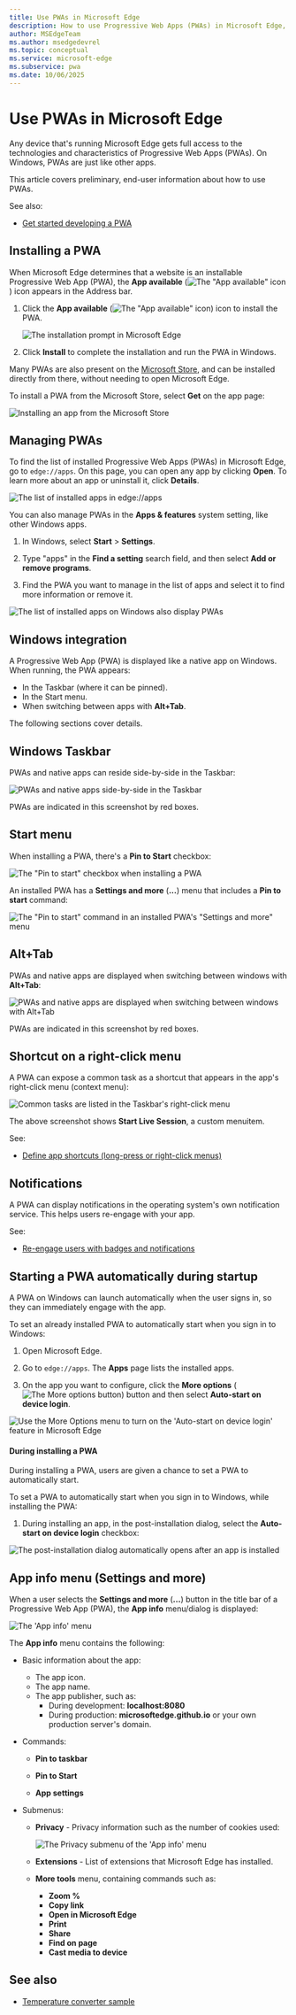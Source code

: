 ```yaml
---
title: Use PWAs in Microsoft Edge
description: How to use Progressive Web Apps (PWAs) in Microsoft Edge, including installing a PWA, managing PWAs, Windows integration, and the App info (Settings and more) menu.
author: MSEdgeTeam
ms.author: msedgedevrel
ms.topic: conceptual
ms.service: microsoft-edge
ms.subservice: pwa
ms.date: 10/06/2025
---
```

# Use PWAs in Microsoft Edge

Any device that's running Microsoft Edge gets full access to the technologies and characteristics of Progressive Web Apps (PWAs).  On Windows, PWAs are just like other apps.

This article covers preliminary, end-user information about how to use PWAs.

See also:
* [Get started developing a PWA](./how-to/index.md)


<!-- ====================================================================== -->
## Installing a PWA

When Microsoft Edge determines that a website is an installable Progressive Web App (PWA), the **App available** (![The "App available" icon](./ux-images/app-available-icon.png)) icon appears in the Address bar.

1.  Click the **App available** (![The "App available" icon](./ux-images/app-available-icon.png)) icon to install the PWA.

    ![The installation prompt in Microsoft Edge](./ux-images/edge-app-install-flyout.png)

1.  Click **Install** to complete the installation and run the PWA in Windows.

Many PWAs are also present on the [Microsoft Store](https://apps.microsoft.com), and can be installed directly from there, without needing to open Microsoft Edge.

To install a PWA from the Microsoft Store, select **Get** on the app page:

![Installing an app from the Microsoft Store](./ux-images/install-webboard-microsoft-store.png)


<!-- ====================================================================== -->
## Managing PWAs

To find the list of installed Progressive Web Apps (PWAs) in Microsoft Edge, go to `edge://apps`.  On this page, you can open any app by clicking **Open**.  To learn more about an app or uninstall it, click **Details**.

![The list of installed apps in edge://apps](./ux-images/edge-apps-listing.png)

You can also manage PWAs in the **Apps & features** system setting, like other Windows apps.

1.  In Windows, select **Start** > **Settings**.

1.  Type "apps" in the **Find a setting** search field, and then select **Add or remove programs**.

1.  Find the PWA you want to manage in the list of apps and select it to find more information or remove it.

![The list of installed apps on Windows also display PWAs](./ux-images/pwa-in-apps-and-features-settings.png)


<!-- ====================================================================== -->
## Windows integration

A Progressive Web App (PWA) is displayed like a native app on Windows.  When running, the PWA appears:

* In the Taskbar (where it can be pinned).
* In the Start menu.
* When switching between apps with **Alt+Tab**.

The following sections cover details.


<!-- ====================================================================== -->
## Windows Taskbar

PWAs and native apps can reside side-by-side in the Taskbar:

![PWAs and native apps side-by-side in the Taskbar](./ux-images/pwas-in-the-taskbar.png)

PWAs are indicated in this screenshot by red boxes.


<!-- ====================================================================== -->
## Start menu

When installing a PWA, there's a **Pin to Start** checkbox:

![The "Pin to start" checkbox when installing a PWA](./ux-images/pin-to-start-during-install.png)

An installed PWA has a **Settings and more** (**...**) menu that includes a **Pin to start** command:

![The "Pin to start" command in an installed PWA's "Settings and more" menu](./ux-images/pin-to-start.png)


<!-- ====================================================================== -->
## Alt+Tab

PWAs and native apps are displayed when switching between windows with **Alt+Tab**:

![PWAs and native apps are displayed when switching between windows with Alt+Tab](./ux-images/pwas-in-alttab.png)

PWAs are indicated in this screenshot by red boxes.


<!-- ====================================================================== -->
## Shortcut on a right-click menu

A PWA can expose a common task as a shortcut that appears in the app's right-click menu (context menu):

![Common tasks are listed in the Taskbar's right-click menu](./ux-images/pwa-shortcuts-in-taskbar.png)

The above screenshot shows **Start Live Session**, a custom menuitem.

See:
* [Define app shortcuts (long-press or right-click menus)](how-to/shortcuts.md)


<!-- ====================================================================== -->
## Notifications

A PWA can display notifications in the operating system's own notification service.  This helps users re-engage with your app.

See:
* [Re-engage users with badges and notifications](how-to/notifications-badges.md)


<!-- ====================================================================== -->
## Starting a PWA automatically during startup

A PWA on Windows can launch automatically when the user signs in, so they can immediately engage with the app.

To set an already installed PWA to automatically start when you sign in to Windows:

1.  Open Microsoft Edge.

1.  Go to `edge://apps`.  The **Apps** page lists the installed apps.

1.  On the app you want to configure, click the **More options** (![The More options button](./ux-images/edge-apps-more-options.png)) button and then select **Auto-start on device login**.

![Use the More Options menu to turn on the 'Auto-start on device login' feature in Microsoft Edge](./ux-images/turn-on-run-on-os-login-flag.png)


<!-- ------------------------------ -->
#### During installing a PWA

During installing a PWA, users are given a chance to set a PWA to automatically start.

To set a PWA to automatically start when you sign in to Windows, while installing the PWA:

1.  During installing an app, in the post-installation dialog, select the **Auto-start on device login** checkbox:

![The post-installation dialog automatically opens after an app is installed](./ux-images/post-install-run-on-os-login.png)


<!-- ====================================================================== -->
## App info menu (Settings and more)

When a user selects the **Settings and more** (**...**) button in the title bar of a Progressive Web App (PWA), the **App info** menu/dialog is displayed:

![The 'App info' menu](./ux-images/app-info-menu.png)

The **App info** menu contains the following:

* Basic information about the app:
   * The app icon.
   * The app name.
   * The app publisher, such as:
      * During development: **localhost:8080**
      * During production: **microsoftedge.github.io** or your own production server's domain.

* Commands:

   * **Pin to taskbar**

   * **Pin to Start**

   * **App settings**

* Submenus:
   * **Privacy** - Privacy information such as the number of cookies used:

      ![The Privacy submenu of the 'App info' menu](./ux-images/app-info-menu-privacy.png)

   * **Extensions** - List of extensions that Microsoft Edge has installed.

   * **More tools** menu, containing commands such as:
      * **Zoom %**
      * **Copy link**
      * **Open in Microsoft Edge**
      * **Print**
      * **Share**
      * **Find on page**
      * **Cast media to device**
    

<!-- ====================================================================== -->
## See also
<!-- todo: all links in article -->

* [Temperature converter sample](./samples/temperature-converter.md)
